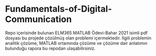 # Fundamentals-of-Digital-Communication

Repo içerisinde bulunan ELM365 MATLAB Ödevi-Bahar 2021 isimli pdf dosyası bu projede çözülmüş olan problemi içermektedir. İlgili problemin analitik çözüme, MATLAB ortamında çözüme ve çözüme dair anlatımın bulunduğu rapora bu repodan ulaşabilirsiniz. 
